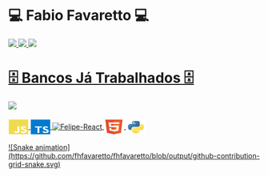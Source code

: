 # 💻 Fabio Favaretto 💻 ##
<div>
 <a href="[mailto:root.favaretto@gmail.com](https://img.shields.io/badge/WhatsApp-25D366?style=for-the-badge&logo=whatsapp&logoColor=white)"><img src="https://img.shields.io/badge/WhatsApp-25D366?style=for-the-badge&logo=whatsapp&logoColor=white"> 
 <a href="mailto:root.favaretto@gmail.com"><img src="https://img.shields.io/badge/Gmail-D14836?style=for-the-badge&logo=gmail&logoColor=white"> 
 <a href="mailto:root.favaretto@gmail.com"><img src="https://img.shields.io/badge/GitHub-100000?style=for-the-badge&logo=github&logoColor=white"> 
</div>
   
 # 🗄️ Bancos Já Trabalhados 🗄️ ##
   

  
  
 


 <div>
  <img width="48%" src="https://github-readme-stats.vercel.app/api/top-langs/?username=fhfavaretto&layout=compact)](https://github.com/fhfavaretto/github-readme-stats)&theme=dark"/>
</div>
<div style="display: inline_block"><br>
  <img align="center" alt="Felipe-Js" height="30" width="40" src="https://raw.githubusercontent.com/devicons/devicon/master/icons/javascript/javascript-plain.svg">
  <img align="center" alt="Felipe-Ts" height="30" width="40" src="https://raw.githubusercontent.com/devicons/devicon/master/icons/typescript/typescript-plain.svg">
  <img align="center" alt="Felipe-React" height="30" width="40" src="https://cdn.jsdelivr.net/gh/devicons/devicon/icons/react/react-original-wordmark.svg">
  <img align="center" alt="Felipe-HTML" height="30" width="40" src="https://raw.githubusercontent.com/devicons/devicon/master/icons/html5/html5-original.svg">
  <img align="center" alt="Felipe-Python" height="30" width="40" src="https://raw.githubusercontent.com/devicons/devicon/master/icons/python/python-original.svg">
</div>
  <br> 
     ![Snake animation](https://github.com/fhfavaretto/fhfavaretto/blob/output/github-contribution-grid-snake.svg)
 
